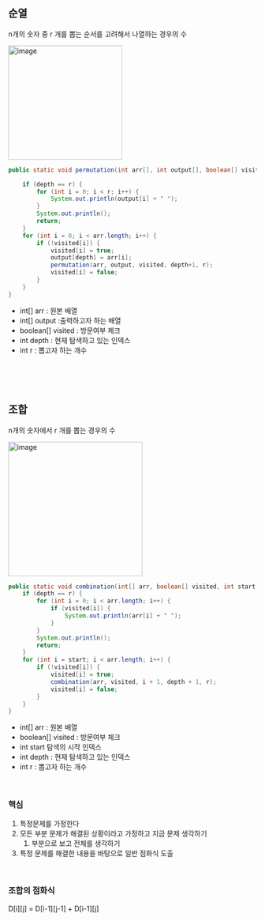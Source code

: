 ## 순열
n개의 숫자 중 r 개를 뽑는 순서를 고려해서 나열하는 경우의 수

<img width="231" alt="image" src="https://github.com/user-attachments/assets/bce09fe8-277d-413d-9ed1-808c81e71eb4">


```java
public static void permutation(int arr[], int output[], boolean[] visited, int depth, int r) {

    if (depth == r) {
        for (int i = 0; i < r; i++) {
            System.out.println(output[i] + " ");
        }
        System.out.println();
        return;    
    }
    for (int i = 0; i < arr.length; i++) {
        if (!visited[i]) {
            visited[i] = true;
            output[depth] = arr[i];
            permutation(arr, output, visited, depth+1, r);
            visited[i] = false;
        }
    }
}
```

- int[] arr : 원본 배열
- int[] output :출력하고자 하는 배열
- boolean[] visited : 방문여부 체크
- int depth : 현재 탐색하고 있는 인덱스
- int r : 뽑고자 하는 개수


<br>
<br><br>




## 조합
n개의 숫자에서 r 개를 뽑는 경우의 수

<img width="272" alt="image" src="https://github.com/user-attachments/assets/e612f5b1-ddc5-46a5-9a83-7b5217442f70">


```java
public static void combination(int[] arr, boolean[] visited, int start, int depth, int r) {
    if (depth == r) {
        for (int i = 0; i < arr.length; i++) {
            if (visited[i]) {
                System.out.println(arr[i] + " ");
            }
        }
        System.out.println();
        return;        
    }
    for (int i = start; i < arr.length; i++) {
        if (!visited[i]) {
            visited[i] = true;
            combination(arr, visited, i + 1, depth + 1, r);
            visited[i] = false;
        }
    }
}
```
- int[] arr : 원본 배열
- boolean[] visited : 방문여부 체크
- int start 탐색의 시작 인덱스
- int depth : 현재 탐색하고 있는 인덱스
- int r : 뽑고자 하는 개수

<br>

### 핵심

1. 특정문제를 가정한다
2. 모든 부분 문제가 해결된 상황이라고 가정하고 지금 문제 생각하기
    1. 부분으로 보고 전체를 생각하기
3. 특정 문제를 해결한 내용을 바탕으로 일반 점화식 도출



<br>

### 조합의 점화식 
D[i][j] = D[i-1][j-1] + D[i-1][j]
